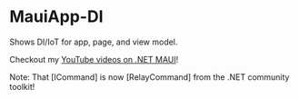 # MauiApp-DI


Shows DI/IoT for app, page, and view model.

Checkout my [YouTube videos on .NET MAUI](https://www.youtube.com/playlist?list=PLwOF5UVsZWUjN-kBumQtwAT4p9JZ6pt0c)!

Note: That [ICommand] is now [RelayCommand] from the .NET community toolkit!
